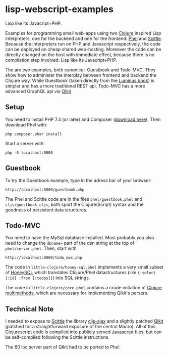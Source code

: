 # lisp-webscript-examples

Lisp like its Javacript+PHP.

Examples for programming small web-apps using two [Clojure](https://clojure.org) inspired Lisp interpreters, one for the backend and one for the frontend: [Phel](https://phel-lang.org) and  [Scittle](https://borkdude.github.io/scittle). Because the interpreters run on PHP and Javascript respectively, the code can be deployed on cheap shared web-hosting. Moreover the code can be directly changed on the host with immediate effect, because there is no compilation step involved: Lisp like its Javacript+PHP.

The are two examples, both canonical: Guestbook and Todo-MVC. They show how to administer the interplay between frontend and backend the Clojure way. While Guestbook (taken directly from the [Luminus book](https://pragprog.com/titles/dswdcloj3/web-development-with-clojure-third-edition)) is simpler and has a more traditional REST api, Todo-MVC has a more advanced GraphQL api via [Qlkit](https://medium.com/@conrad_9565/lets-build-a-ui-with-qlkit-and-graph-queries-79b7b118ddac)

## Setup

You need to install PHP 7.4 (or later) and Composer ([download here](https://getcomposer.org/download/latest-stable/composer.phar)). Then download Phel with:
```
php composer.phar install

```
Start a server with:
```
php -S localhost:8000
```

## Guestbook
To try the Guestbook example, type in the adress bar of your browser:
```
http://localhost:8000/guestbook.php
```
The Phel and Scittle code are in the files `phel/guestbook.phel` and `cljs/guestbook.cljs`, both sport the Clojure(Script) syntax and the goodness of persistent data structures.

## Todo-MVC
You need to have the MySql database installed. Most probably you also need to change the `dbname=` part of the dsn string at the top of `phel/server.phel`. Then, start with
```
http://localhost:8000/todo_mvc.php
```

The code in `little-clojure/honey-sql.phel` implements a very small subset of [HoneySQL](https://github.com/seancorfield/honeysql) which translates Clojure/Phel datastructures (like `{:select [:id] :from [:todos]}`) into SQL strings.

The code in `little-clojure/core.phel` contains a crude imitation of [Clojure multimethods](https://clojure.org/reference/multimethods), which are necessary for implementing Qlkit's parsers.

## Technical Note 
I needed to expose to [Scittle](https://github.com/kloimhardt/scittle) the library [cljs-ajax](https://github.com/JulianBirch/cljs-ajax) and a slightly patched [Qlkit](https://github.com/kloimhardt/qlkit) (patched for a straightforward exposure of the central Macro). All of this Clojurescript code is compiled into publicly served [Javascript files](https://kloimhardt.github.io/scittle-fork/js/scittle.ajax.js), but can be self-compiled following the Scittle instructions.

The 60 loc server part of Qlkit had to be ported to Phel.
